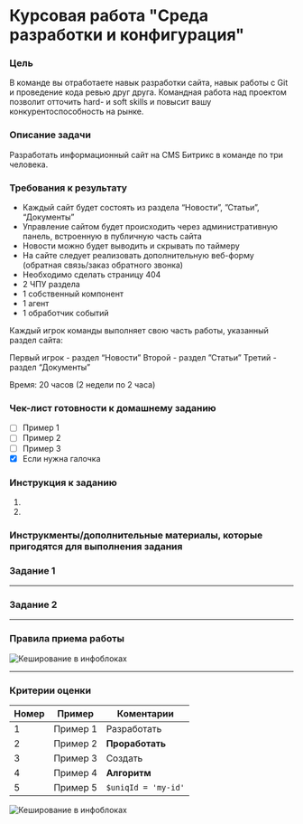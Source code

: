 # Курсовая работа "Среда разработки и конфигурация"

### Цель

В команде вы отработаете навык разработки сайта, навык работы с Git и проведение кода ревью друг друга.
Командная работа над проектом позволит отточить hard- и soft skills и повысит вашу конкурентоспособность на рынке.

### Описание задачи

Разработать информационный сайт  на CMS Битрикс в команде по три человека. 

### Требования к результату

* Каждый сайт будет состоять из раздела “Новости”, ”Статьи”, “Документы”
* Управление сайтом будет происходить через административную панель, встроенную в публичную часть сайта
* Новости можно будет выводить и скрывать по таймеру
* На сайте следует реализовать дополнительную веб-форму (обратная связь/заказ обратного звонка)
* Необходимо сделать страницу 404
* 2 ЧПУ раздела
* 1 собственный компонент
* 1 агент
* 1 обработчик событий

Каждый игрок команды выполняет свою часть работы, указанный раздел сайта:

Первый игрок - раздел “Новости”
Второй - раздел ”Статьи”
Третий - раздел “Документы”



Время:
20 часов (2 недели по 2 часа)

### Чек-лист готовности к домашнему заданию

 - [ ] Пример 1
 - [ ] Пример 2
 - [ ] Пример 3
 - [x] Если нужна галочка 

### Инструкция к заданию

1.
2.

### Инструкменты/дополнительные материалы, которые пригодятся для выполнения задания

### Задание 1
_________

### Задание 2
_________

### Правила приема работы

![Кеширование в инфоблоках](https://user-images.githubusercontent.com/106957762/172462566-ddb50c3e-66b9-4c88-830b-26397c05238c.png)

__________
### Критерии оценки

|Номер|Пример|Коментарии|
|-----|------|----------|
|1|Пример 1|Разработать|
|2|Пример 2|**Проработать**|
|3| Пример 3|Создать|
|4|Пример 4|**Алгоритм**|
|5|Пример 5|`$uniqId = 'my-id'`|


![Кеширование в инфоблоках](https://user-images.githubusercontent.com/106957762/172462605-e65878b7-6603-456c-995b-ca81790fdf7c.png)






